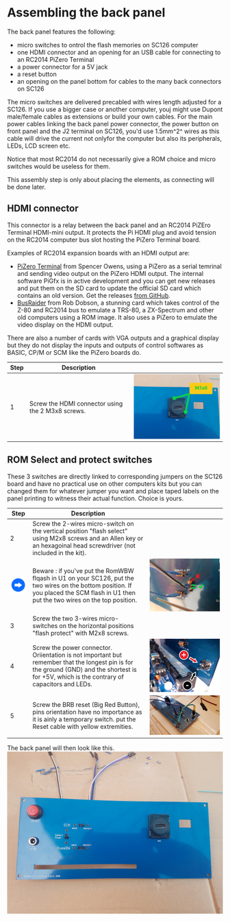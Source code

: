 # Assembling the back panel<A id="a31"></A>

The back panel features the following:

- micro switches to ontrol the flash memories on SC126 computer
- one HDMI connector and an opening for an USB cable for connecting to an RC2014 PiZero Terminal
- a power connector for a 5V jack
- a reset button
- an opening on the panel bottom for cables to the many back connectors on SC126

The micro switches are delivered precabled with wires length adjusted for a SC126. If you use a bigger case or
another computer, youj might use Dupont male/female cables as extensions or build your own cables. For the main power
cables linking the back panel power connector, the power button on front panel and the J2 terminal on SC126, you'd use
1.5mm^2^ wires as this cable will drive the current not onlyfor the computer but also its peripherals, LEDs, LCD screen etc.

Notice that most RC2014 do not necessarily give a ROM choice and micro switches would be useless for them.

This assembly step is only about placing the elements, as connecting will be done later.

## HDMI connector<A id="a32"></A>

This connector is a relay between the back panel and an RC2014 PiZEro Terminal HDMI-mini output. It protects the Pi
HDMI plug and avoid tension on the RC2014 computer bus slot hosting the PiZero Terminal board.

Examples of RC2014 expansion boards with an HDMI output are:

- [PiZero Terminal](https://www.tindie.com/products/Semachthemonkey/raspberry-pi-zero-serial-terminal-for-rc2014/)
  from Spencer Owens, using a PiZero as a serial temrinal and sending video output on the PiZero HDMI output.
  The internal software PiGfx is in active development and you can get new releases and put them on the SD card
  to update the official SD card which contains an old version. Get the releases
  [from GitHub](https://github.com/fbergama/pigfx/releases).
- [BusRaider](https://www.tindie.com/products/robdobson/play-retro-games-rc2014-graphics-kit/) from Rob Dobson, 
  a stunning card which takes control of the Z-80 and RC2014 bus to emulate a TRS-80, a ZX-Spectrum and other
  old computers using a ROM image. It also uses a PiZero to emulate the video display on the HDMI output.

There are also a number of cards with VGA outputs and a graphical display but they do not display the inputs and outputs
of control softwares as BASIC, CP/M or SCM like the PiZero boards do.

| Step  | Description                                                  |                                                              |
| ----- | ------------------------------------------------------------ | -----------------------------------------------------------: |
| 1     | Screw the HDMI connector using the 2 M3x8 screws.        | <img src="Pictures/074-HDMI.jpg" alt="hdmi" style="zoom:75%;" /> |

## ROM Select and protect switches<A id="a33"></A>

These 3 switches are directly linked to corresponding jumpers on the SC126 board and have no practical use on other computers kits
but you can changed them for whatever jumper you want and place taped labels on the panel printing to witness their actual function.
Choice is yours.

| Step  | Description                                               |                                                              |
| ----- | --------------------------------------------------------- | -----------------------------------------------------------: |
| 2     | Screw the 2-wires micro-switch on the vertical position "flash select" using M2x8 screws and an Allen key or an hexagoinal head screwdriver (not included in the kit). |  |
| <img src="pictures/thisway.png" alt="Conseil" width="75px" />     | Beware : if you've put the RomWBW flqash in U1 on your SC126, put the two wires on the bottom position. If you placed the SCM flash in U1 then put the two wires on the top position. | <img src="pictures/073-selectU1U2.jpg" alt="Switch select" style="zoom:50%;" /> |
| 3     | Screw the two 3-wires micro-switches on the horizontal positions "flash protect" with M2x8 screws. |           |
| 4     | Screw the power connector.<br />Oriientation is not important but remember that the longest pin is for the ground (GND) and the shortest is for +5V, which is the contrary of capacitors and LEDs. |  ![Powering](pictures/091-powercnct.jpg) |
| 5     | Screw the BRB reset (Big Red Button), pins orientation have no importance as it is ainly a temporary switch. put the Reset cable with yellow extremities. |                             ![Reset](pictures/091-reset.jpg) |

The back panel will then look like this.
<img src="pictures/074-backpanel.jpg" alt="Façade Arrière" style="zoom:67%;" />
